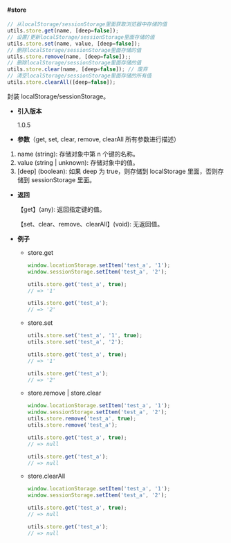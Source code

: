#### #store

```javascript
// 从localStorage/sessionStorage里面获取浏览器中存储的值
utils.store.get(name, [deep=false]);
// 设置/更新localStorage/sessionStorage里面存储的值
utils.store.set(name, value, [deep=false]);
// 删除localStorage/sessionStorage里面存储的值
utils.store.remove(name, [deep=false]);;
// 删除localStorage/sessionStorage里面存储的值
utils.store.clear(name, [deep=false]); // 废弃
// 清空localStorage/sessionStorage里面存储的所有值
utils.store.clearAll([deep=false]);
```

封装 localStorage/sessionStorage。

- **引入版本**

    1.0.5

- **参数**（get, set, clear, remove, clearAll 所有参数进行描述）

1. name (string): 存储对象中第 n 个键的名称。
2. value (string | unknown): 存储对象中的值。
3. [deep] (boolean): 如果 deep 为 true，则存储到 localStorage 里面，否则存储到 sessionStorage 里面。

- **返回**

    【get】(any): 返回指定键的值。

    【set、clear、remove、clearAll】(void): 无返回值。

- **例子**

    - store.get

        ```javascript
        window.locationStorage.setItem('test_a', '1');
        window.sessionStorage.setItem('test_a', '2');

        utils.store.get('test_a', true);
        // => '1'

        utils.store.get('test_a');
        // => '2'
        ```

    - store.set

        ```javascript
        utils.store.set('test_a', '1', true);
        utils.store.set('test_a', '2');

        utils.store.get('test_a', true);
        // => '1'

        utils.store.get('test_a');
        // => '2'
        ```

    - store.remove | store.clear

        ```javascript
        window.locationStorage.setItem('test_a', '1');
        window.sessionStorage.setItem('test_a', '2');
        utils.store.remove('test_a', true);
        utils.store.remove('test_a');

        utils.store.get('test_a', true);
        // => null

        utils.store.get('test_a');
        // => null
        ```

    - store.clearAll

        ```javascript
        window.locationStorage.setItem('test_a', '1');
        window.sessionStorage.setItem('test_a', '2');

        utils.store.get('test_a', true);
        // => null

        utils.store.get('test_a');
        // => null
        ```
